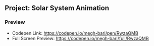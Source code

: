 ## Project: Solar System Animation

### Preview
- Codepen Link: https://codepen.io/megh-bari/pen/RwzaQMB
- Full Screen Preview: https://codepen.io/megh-bari/full/RwzaQMB
